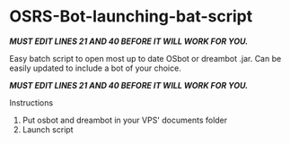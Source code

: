 # OSRS-Bot-launching-bat-script

***MUST EDIT LINES 21 AND 40 BEFORE IT WILL WORK FOR YOU.***


Easy batch script to open most up to date OSbot or dreambot .jar. Can be easily updated to include a bot of your choice.


***MUST EDIT LINES 21 AND 40 BEFORE IT WILL WORK FOR YOU.***

Instructions

1) Put osbot and dreambot in your VPS' documents folder
2) Launch script
